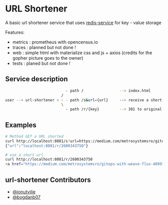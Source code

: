 # URL Shortener

A basic url shortener service that uses [redis-service](https://github.com/metrosystems-cpe/GopherLab/tree/master/redis-service) for key - value storage

Features:

- metrics : prometheus with opencensus.io
- traces  : planned but not done !
- web     : simple html with materialize css and js + axios (credits for the gopher picture goes to the owner)
- tests   : planed but not done !

## Service description

```bash
                           - path /                --> index.html
                         /
user --> url-shortener < - - path /s&url={url}     --> receive a short url
                         \
                           - path /r/{key}         --> 301 to original url
```

## Examples

```bash
# Method GET a URL shorted
curl http://localhost:8081/s?url=https://medium.com/metrosystemsro/gitops-with-weave-flux-40997e929254
{"url":"localhost:8081/r/2600343750"}

# use a short url
curl http://localhost:8081/r/2600343750
<a href="https://medium.com/metrosystemsro/gitops-with-weave-flux-40997e929254">Moved Permanently</a>.

```

## url-shortener Contributors

- [@ionutvilie](https://github.com/ionutvilie)
- [@bogdanb07](https://github.com/bogdanb07)